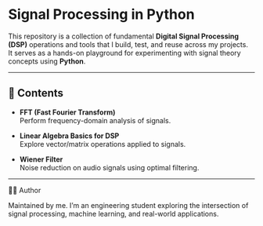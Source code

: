 # Signal Processing in Python

This repository is a collection of fundamental **Digital Signal Processing (DSP)** operations and tools that I build, test, and reuse across my projects.  
It serves as a hands-on playground for experimenting with signal theory concepts using **Python**.

---

## 📂 Contents

- **FFT (Fast Fourier Transform)**  
  Perform frequency-domain analysis of signals.  

- **Linear Algebra Basics for DSP**  
  Explore vector/matrix operations applied to signals.  

- **Wiener Filter**  
  Noise reduction on audio signals using optimal filtering.  

---
🧑‍💻 Author

Maintained by me.
I’m an engineering student exploring the intersection of signal processing, machine learning, and real-world applications.